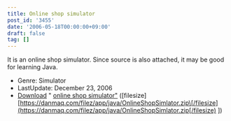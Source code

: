 ```yaml
---
title: Online shop simulator
post_id: '3455'
date: '2006-05-18T00:00:00+09:00'
draft: false
tag: []
---
```


It is an online shop simulator. Since source is also attached, it may be good for learning Java.

*   Genre: Simulator
*   LastUpdate: December 23, 2006
*   [Download](/filez/app/java/OnlineShopSimlator.zip) " [online shop simulator"](/filez/app/java/OnlineShopSimlator.zip) (\[filesize\] [https://danmaq.com/filez/app/java/OnlineShopSimlator.zip\[/filesize](https://danmaq.com/filez/app/java/OnlineShopSimlator.zip[/filesize) \])